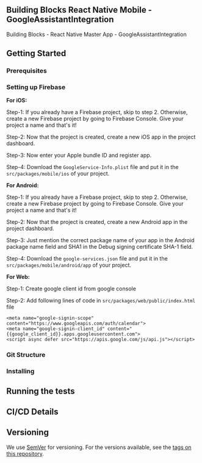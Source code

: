 ## Building Blocks React Native Mobile -  GoogleAssistantIntegration

Building Blocks - React Native Master App - GoogleAssistantIntegration

## Getting Started

### Prerequisites

### Setting up Firebase

**For iOS:**

Step-1: If you already have a Firebase project, skip to step 2. Otherwise, create a new Firebase project by going to Firebase Console. Give your project a name and that's it!

Step-2: Now that the project is created, create a new iOS app in the project dashboard.

Step-3: Now enter your Apple bundle ID and register app.

Step-4: Download the `GoogleService-Info.plist` file and put it in the `src/packages/mobile/ios` of your project.


**For Android:**

Step-1: If you already have a Firebase project, skip to step 2. Otherwise, create a new Firebase project by going to Firebase Console. Give your project a name and that's it!

Step-2: Now that the project is created, create a new Android app in the project dashboard.

Step-3: Just mention the correct package name of your app in the Android package name field and SHA1 in the Debug signing certificate SHA-1 field.

Step-4: Download the `google-services.json` file and put it in the `src/packages/mobile/android/app` of your project.


**For Web:**

Step-1: Create google client id from google console

Step-2: Add following lines of code in `src/packages/web/public/index.html` file

````
<meta name="google-signin-scope" content="https://www.googleapis.com/auth/calendar">
<meta name="google-signin-client_id" content="{{google_client_id}}.apps.googleusercontent.com">
<script async defer src="https://apis.google.com/js/api.js"></script>
````


### Git Structure

### Installing

## Running the tests

## CI/CD Details

## Versioning

We use [SemVer](http://semver.org/) for versioning. For the versions available, see the [tags on this repository](https://github.com/your/project/tags).